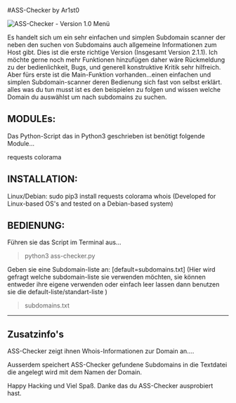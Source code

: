 #ASS-Checker by Ar1st0

![ASS-Checker - Version 1.0 Menü](https://github.com/Ar1sto/ass-checker/blob/main/assicon.ico)

Es handelt sich um ein sehr einfachen und simplen Subdomain scanner der neben den suchen von Subdomains auch allgemeine Informationen zum Host gibt.
Dies ist die erste richtige Version (Insgesamt Version 2.1.1). Ich möchte gerne noch mehr Funktionen hinzufügen daher wäre Rückmeldung zu
der bedienlichkeit, Bugs, und generell konstruktive Kritik sehr hilfreich.
Aber fürs erste ist die Main-Funktion vorhanden...einen einfachen und simplen Subdomain-scanner deren Bedienung sich fast von selbst erklärt. alles was du tun musst
ist es den beispielen zu folgen und wissen welche Domain du auswählst um nach subdomains zu suchen.

MODULEs:
--------------------
Das Python-Script das in Python3 geschrieben ist benötigt folgende Module...

requests
colorama 

INSTALLATION:
--------------------

Linux/Debian: sudo pip3 install requests colorama whois
(Developed for Linux-based OS's and tested on a Debian-based system)

BEDIENUNG:
--------------------
Führen sie das Script im Terminal aus...
>python3 ass-checker.py 

Geben sie eine Subdomain-liste an: [default=subdomains.txt]  (Hier wird gefragt welche subdomain-liste sie verwenden möchten, sie können entweder ihre eigene verwenden oder einfach leer lassen dann benutzen sie die default-liste/standart-liste )             
>subdomains.txt

------------------------------------
Zusatzinfo's
----------------

ASS-Checker zeigt ihnen Whois-Informationen zur Domain an....

Ausserdem speichert ASS-Checker gefundene Subdomains in die Textdatei die angelegt wird mit dem Namen der Domain.

Happy Hacking und Viel Spaß. Danke das du ASS-Checker ausprobiert hast.
